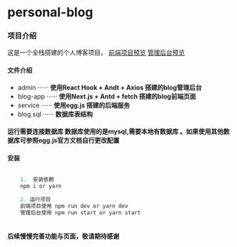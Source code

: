 # personal-blog

### 项目介绍
这是一个全栈搭建的个人博客项目。
 [前端项目预览](https://blog.happynewball.com)
 [管理后台预览](https://admin.happynewball.com)
 

#### 文件介绍
*  admin ······ **使用React Hook + Andt + Axios 搭建的blog管理后台**
*  blog-app ······ **使用Next.js + Antd + fetch 搭建的blog前端页面**
*  service ······ **使用egg.js 搭建的后端服务**
*  blog.sql ······ **数据库表结构**


#### 运行需要连接数据库 数据库使用的是mysql,需要本地有数据库 。如果使用其他数据库可参照egg.js官方文档自行更改配置

#### 安装

```javascript

	1.  安装依赖
	npm i or yarn 
	
	2. 运行项目
	前端项目使用 npm run dev or yarn dev
	管理后台使用 npm run start or yarn start
	
```


#### 后续慢慢完善功能与页面，敬请期待感谢







